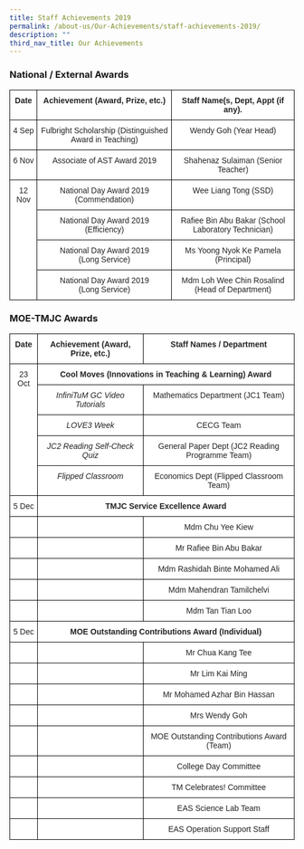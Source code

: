 ```yaml
---
title: Staff Achievements 2019
permalink: /about-us/Our-Achievements/staff-achievements-2019/
description: ""
third_nav_title: Our Achievements
---
```

### National / External Awards
<style type="text/css">
.tg  {border-collapse:collapse;border-spacing:0;}
.tg td{border-color:black;border-style:solid;border-width:1px;font-family:Arial, sans-serif;font-size:14px;
  overflow:hidden;padding:10px 5px;word-break:normal;}
.tg th{border-color:black;border-style:solid;border-width:1px;font-family:Arial, sans-serif;font-size:14px;
  font-weight:normal;overflow:hidden;padding:10px 5px;word-break:normal;}
.tg .tg-4ufn{background-color:#FFF;color:#222;font-weight:bold;text-align:center;vertical-align:top}
.tg .tg-lygy{background-color:#FFF;color:#222;text-align:center;vertical-align:top}
</style>
<table class="tg">
<thead>
  <tr>
    <th class="tg-4ufn">Date</th>
    <th class="tg-4ufn">Achievement <span style="background-color:initial">(Award, Prize, etc.)</span></th>
    <th class="tg-4ufn">Staff Name(s, Dept, Appt (if any).</th>
  </tr>
</thead>
<tbody>
  <tr>
    <td class="tg-lygy">4 Sep</td>
    <td class="tg-lygy">Fulbright Scholarship (Distinguished Award in Teaching)</td>
    <td class="tg-lygy">Wendy Goh (Year Head)</td>
  </tr>
  <tr>
    <td class="tg-lygy">6 Nov</td>
    <td class="tg-lygy">Associate of AST Award 2019</td>
    <td class="tg-lygy">Shahenaz Sulaiman (Senior Teacher)</td>
  </tr>
  <tr>
    <td class="tg-lygy" rowspan="4">12 Nov</td>
    <td class="tg-lygy">National Day Award 2019<br>(Commendation)</td>
    <td class="tg-lygy">Wee Liang Tong (SSD)</td>
  </tr>
  <tr>
    <td class="tg-lygy">National Day Award 2019<br>(Efficiency)</td>
    <td class="tg-lygy">Rafiee Bin Abu Bakar (School Laboratory Technician)</td>
  </tr>
  <tr>
    <td class="tg-lygy">National Day Award 2019<br>(Long Service)</td>
    <td class="tg-lygy">Ms Yoong Nyok Ke Pamela (Principal)</td>
  </tr>
  <tr>
    <td class="tg-lygy">National Day Award 2019<br>(Long Service)</td>
    <td class="tg-lygy">Mdm Loh Wee Chin Rosalind (Head of Department)</td>
  </tr>
</tbody>
</table>

### MOE-TMJC Awards

<style type="text/css">
.tg  {border-collapse:collapse;border-spacing:0;}
.tg td{border-color:black;border-style:solid;border-width:1px;font-family:Arial, sans-serif;font-size:14px;
  overflow:hidden;padding:10px 5px;word-break:normal;}
.tg th{border-color:black;border-style:solid;border-width:1px;font-family:Arial, sans-serif;font-size:14px;
  font-weight:normal;overflow:hidden;padding:10px 5px;word-break:normal;}
.tg .tg-4ufn{background-color:#FFF;color:#222;font-weight:bold;text-align:center;vertical-align:top}
.tg .tg-lygy{background-color:#FFF;color:#222;text-align:center;vertical-align:top}
.tg .tg-vjhv{background-color:#FFF;color:#222;font-style:italic;text-align:center;vertical-align:top}
</style>
<table class="tg">
<thead>
  <tr>
    <th class="tg-4ufn">Date</th>
    <th class="tg-4ufn">Achievement <span style="background-color:initial">(Award, Prize, etc.)</span></th>
    <th class="tg-4ufn">Staff Names / Department</th>
  </tr>
</thead>
<tbody>
  <tr>
    <td class="tg-lygy" rowspan="5">23 Oct</td>
    <td class="tg-4ufn" colspan="2">Cool Moves (Innovations in Teaching &amp; Learning) Award</td>
  </tr>
  <tr>
    <td class="tg-vjhv">InfiniTuM GC Video Tutorials</td>
    <td class="tg-lygy">Mathematics Department (JC1 Team)</td>
  </tr>
  <tr>
    <td class="tg-vjhv">LOVE3 Week</td>
    <td class="tg-lygy">CECG Team</td>
  </tr>
  <tr>
    <td class="tg-vjhv">JC2 Reading Self-Check Quiz</td>
    <td class="tg-lygy">General Paper Dept (JC2 Reading Programme Team)</td>
  </tr>
  <tr>
    <td class="tg-vjhv">Flipped Classroom</td>
    <td class="tg-lygy">Economics Dept (Flipped Classroom Team)</td>
  </tr>
  <tr>
    <td class="tg-lygy">5 Dec</td>
    <td class="tg-4ufn" colspan="2">TMJC Service Excellence Award</td>
  </tr>
  <tr>
    <td class="tg-lygy"> </td>
    <td class="tg-lygy"></td>
    <td class="tg-lygy"><span style="background-color:initial">Mdm Chu Yee Kiew</span> </td>
  </tr>
  <tr>
    <td class="tg-lygy"> </td>
    <td class="tg-lygy"></td>
    <td class="tg-lygy"><span style="background-color:initial">Mr Rafiee Bin Abu Bakar</span> </td>
  </tr>
  <tr>
    <td class="tg-lygy"> </td>
    <td class="tg-lygy"></td>
    <td class="tg-lygy"> <span style="background-color:initial">Mdm Rashidah Binte Mohamed Ali</span></td>
  </tr>
  <tr>
    <td class="tg-lygy"> </td>
    <td class="tg-lygy"></td>
    <td class="tg-lygy"><span style="background-color:initial">Mdm Mahendran Tamilchelvi</span> </td>
  </tr>
  <tr>
    <td class="tg-lygy"> </td>
    <td class="tg-lygy"></td>
    <td class="tg-lygy"><span style="background-color:initial">Mdm Tan Tian Loo</span> </td>
  </tr>
  <tr>
    <td class="tg-lygy">5 Dec</td>
    <td class="tg-4ufn" colspan="2">MOE Outstanding Contributions Award (Individual)<span style="background-color:initial"> </span></td>
  </tr>
  <tr>
    <td class="tg-lygy"> </td>
    <td class="tg-lygy"></td>
    <td class="tg-lygy"><span style="background-color:initial">Mr Chua Kang Tee</span> </td>
  </tr>
  <tr>
    <td class="tg-lygy"> </td>
    <td class="tg-lygy"></td>
    <td class="tg-lygy"> <span style="background-color:initial">Mr Lim Kai Ming</span></td>
  </tr>
  <tr>
    <td class="tg-lygy"> </td>
    <td class="tg-lygy"></td>
    <td class="tg-lygy"> <span style="background-color:initial">Mr Mohamed Azhar Bin Hassan</span></td>
  </tr>
  <tr>
    <td class="tg-lygy"> </td>
    <td class="tg-lygy"></td>
    <td class="tg-lygy"> <span style="background-color:initial">Mrs Wendy Goh</span></td>
  </tr>
  <tr>
    <td class="tg-lygy"> </td>
    <td class="tg-lygy"></td>
    <td class="tg-lygy"><span style="background-color:initial">MOE Outstanding Contributions Award (Team)</span> </td>
  </tr>
  <tr>
    <td class="tg-lygy"> </td>
    <td class="tg-lygy"></td>
    <td class="tg-lygy"><span style="background-color:initial">College Day Committee</span> </td>
  </tr>
  <tr>
    <td class="tg-lygy"> </td>
    <td class="tg-lygy"></td>
    <td class="tg-lygy"> <span style="background-color:initial">TM Celebrates! Committee</span></td>
  </tr>
  <tr>
    <td class="tg-lygy"> </td>
    <td class="tg-lygy"></td>
    <td class="tg-lygy"><span style="background-color:initial">EAS Science Lab Team</span> </td>
  </tr>
  <tr>
    <td class="tg-lygy"> </td>
    <td class="tg-lygy"></td>
    <td class="tg-lygy"> <span style="background-color:initial">EAS Operation Support Staff</span></td>
  </tr>
</tbody>
</table>